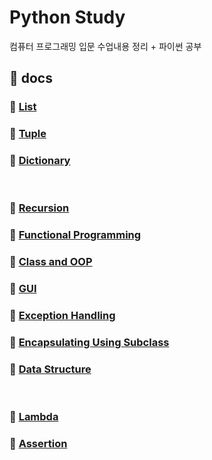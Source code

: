# Python Study

컴퓨터 프로그래밍 입문 수업내용 정리 + 파이썬 공부

## 📙 docs

### 📖 [List](https://github.com/jeonghye-choi/Python-Study/tree/writer/docs/List)
### 📖 [Tuple](https://github.com/jeonghye-choi/Python-Study/tree/writer/docs/Tuple)
### 📖 [Dictionary](https://github.com/jeonghye-choi/Python-Study/tree/writer/docs/Dic)
<br/>

### 📖 [Recursion](https://github.com/jeonghye-choi/Python-Study/tree/writer/docs/Recursion)
### 📖 [Functional Programming](https://github.com/jeonghye-choi/Python-Study/tree/writer/docs/Functional_Programming)
### 📖 [Class and OOP](https://github.com/jeonghye-choi/Python-Study/tree/writer/docs/Class_Object)
### 📖 [GUI](https://github.com/jeonghye-choi/Python-Study/tree/writer/docs/GUI)
### 📖 [Exception Handling](https://github.com/jeonghye-choi/Python-Study/tree/writer/docs/Exception)
### 📖 [Encapsulating Using Subclass](https://github.com/jeonghye-choi/Python-Study/tree/writer/docs/Subclass)
### 📖 [Data Structure](https://github.com/jeonghye-choi/Python-Study/tree/writer/docs/DataStructure)
<br/>

### 📖 [Lambda](https://github.com/jeonghye-choi/Python-Study/tree/writer/docs/lambda)
### 📖 [Assertion](https://github.com/jeonghye-choi/Python-Study/tree/writer/docs/Assertion)